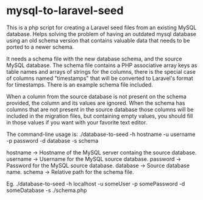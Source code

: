 # mysql-to-laravel-seed
This is a php script for creating a Laravel seed files from an existing MySQL database.
Helps solving the problem of having an outdated mysql database using an old schema version
that contains valuable data that needs to be ported to a newer schema.

It needs a schema file with the new database schema, and the source MySQL database.
The schema file contains a PHP associative array keys as table names and arrays of strings
for the columns, there is the special case of columns named "timestamps" that will be
converted to Laravel's format for timestamps. There is an example schema file included.

When a column from the source database is not present on the schema provided, the column and
its values are ignored. When the schema has columns that are not present in the source database
those columns will be included in the migration files, but containing empty values, you should
fill in those values if you want with your favorite text editor.

The command-line usage is:
./database-to-seed -h hostname -u username -p password -d database -s schema

hostname -> Hostname of the MySQL server containg the source database.
username -> Username for the MySQL source database.
password -> Password for the MySQL source database.
database -> Source database name.
schema -> Relative path for the schema file.

Eg. ./database-to-seed -h localhost -u someUser -p somePassword -d someDatabase -s ./schema.php
